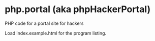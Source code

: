 php.portal (aka phpHackerPortal)
================================

PHP code for a portal site for hackers

Load index.example.html for the program listing. 
